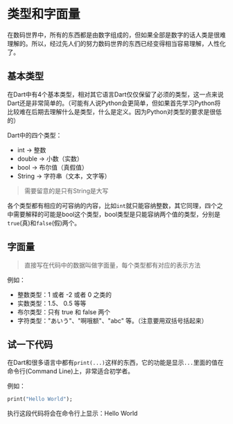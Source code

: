 # 类型和字面量

在数码世界中，所有的东西都是由数字组成的，但如果全部是数字的话人类是很难理解的。所以，经过先人们的努力数码世界的东西已经变得相当容易理解，人性化了。

## 基本类型

在Dart中有4个基本类型，相对其它语言Dart仅仅保留了必须的类型，这一点来说Dart还是非常简单的。（可能有人说Python会更简单，但如果首先学习Python将比较难在后期去理解什么是类型，什么是定义。因为Python对类型的要求是很低的）

Dart中的四个类型：

- int -> 整数
- double -> 小数（实数）
- bool -> 布尔值（真假值）
- String -> 字符串（文本，文字等）

> 需要留意的是只有String是大写

各个类型都有相应的可容纳的内容，比如`int`就只能容纳整数，其它同理，四个之中需要解释的可能是bool这个类型，bool类型是只能容纳两个值的类型，分别是`true`(真)和`false`(假)两个。

## 字面量

> 直接写在代码中的数据叫做字面量，每个类型都有对应的表示方法 

例如：

- 整数类型：1 或者 -2 或者 0 之类的
- 实数类型：1.5、 0.5 等等
- 布尔类型：只有 true 和 false 两个
- 字符类型："あいう"、"啊哦额"、"abc" 等。（注意要用双括号括起来）

## 试一下代码

在Dart和很多语言中都有`print(...)`这样的东西，它的功能是显示`...`里面的值在命令行(Command Line)上，非常适合初学者。

例如：

```dart
print("Hello World");
```

执行这段代码将会在命令行上显示：Hello World

